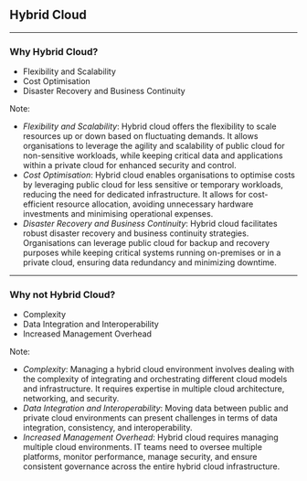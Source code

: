 <!--
.slide: data-background-image="https://cdn.pixabay.com/photo/2015/11/26/07/47/hands-1063442_960_720.jpg" data-background-opacity="0.15"
-->

## Hybrid Cloud

---

### Why Hybrid Cloud?

- Flexibility and Scalability
- Cost Optimisation
- Disaster Recovery and Business Continuity

Note:
- *Flexibility and Scalability*: Hybrid cloud offers the flexibility to scale resources up or down based on fluctuating demands. It allows organisations to leverage the agility and scalability of public cloud for non-sensitive workloads, while keeping critical data and applications within a private cloud for enhanced security and control.
- *Cost Optimisation*:  Hybrid cloud enables organisations to optimise costs by leveraging public cloud for less sensitive or temporary workloads, reducing the need for dedicated infrastructure. It allows for cost-efficient resource allocation, avoiding unnecessary hardware investments and minimising operational expenses.
- *Disaster Recovery and Business Continuity*: Hybrid cloud facilitates robust disaster recovery and business continuity strategies. Organisations can leverage public cloud for backup and recovery purposes while keeping critical systems running on-premises or in a private cloud, ensuring data redundancy and minimizing downtime.

---

### Why not Hybrid Cloud?

- Complexity
- Data Integration and Interoperability
- Increased Management Overhead

Note:
- *Complexity*: Managing a hybrid cloud environment involves dealing with the complexity of integrating and orchestrating different cloud models and infrastructure. It requires expertise in multiple cloud architecture, networking, and security.
- *Data Integration and Interoperability*: Moving data between public and private cloud environments can present challenges in terms of data integration, consistency, and interoperability.
- *Increased Management Overhead*: Hybrid cloud requires managing multiple cloud environments. IT teams need to oversee multiple platforms, monitor performance, manage security, and ensure consistent governance across the entire hybrid cloud infrastructure.

